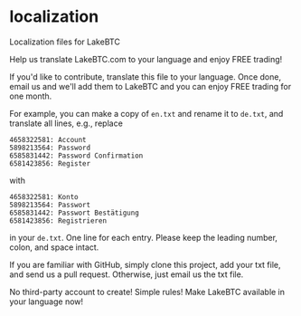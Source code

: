 localization
============

Localization files for LakeBTC

Help us translate LakeBTC.com to your language and enjoy FREE trading!

If you'd like to contribute, translate this file to your language. Once done, email us and we'll add them
to LakeBTC and you can enjoy FREE trading for one month.

For example, you can make a copy of `en.txt` and rename it to `de.txt`, 
and translate all lines, e.g., replace

    4658322581: Account
    5898213564: Password
    6585831442: Password Confirmation
    6581423856: Register
with

    4658322581: Konto
    5898213564: Passwort
    6585831442: Passwort Bestätigung
    6581423856: Registrieren
in your `de.txt`. One line for each entry. Please keep the leading number, colon, and space intact.

If you are familiar with GitHub, simply clone this project, add your txt file, and send us a pull request. Otherwise, just email us the txt file.

No third-party account to create! Simple rules! Make LakeBTC available in your language now!

